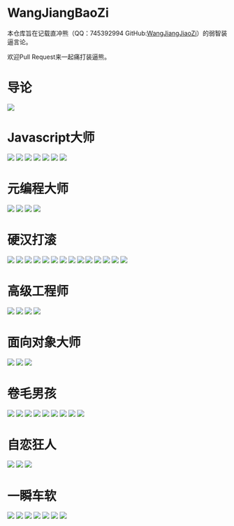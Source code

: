 # WangJiangBaoZi
本仓库旨在记载直冲熊（QQ：745392994 GitHub:[WangJiangJiaoZi](https://github.com/WangJiangJiaoZi)）的弱智装逼言论。

欢迎Pull Request来一起痛打装逼熊。

# 导论
![](image002.png)
# Javascript大师
![](image004.png)
![](image006.png)
![](image008.png)
![](image058.png)
![](image060.png)
![](image014.png)
![](image016.jpg)


# 元编程大师
![](image010.jpg)
![](image012.png)
![](image018.png)
![](image020.png)
# 硬汉打滚
![](image022.png)
![](image024.png)
![](image026.png)
![](image028.png)
![](image030.png)
![](image032.png)
![](image034.png)
![](image036.png)
![](image038.png)
![](image040.png)
![](image042.png)
![](image044.png)
![](image046.png)
![](image048.png)
# 高级工程师
![](image050.png)
![](image052.png)
![](image054.png)
![](image056.png)
# 面向对象大师
![](image062.png)
![](image064.png)
![](image066.png)
# 卷毛男孩
![](image068.png)
![](image070.png)
![](image072.png)
![](image074.png)
![](image076.png)
![](image078.png)
![](image080.png)
![](image082.png)
![](image084.png)
# 自恋狂人
![](image086.png)
![](image088.png)
![](image090.png)
# 一瞬车软
![](image092.png)
![](image094.png)
![](image096.png)
![](image098.png)
![](image100.png)
![](image102.png)
![](image104.png)
